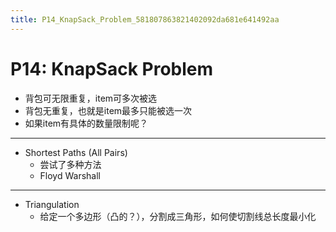 ```yaml
---
title: P14_KnapSack_Problem_581807863821402092da681e641492aa
---
```


# P14: KnapSack Problem

- 背包可无限重复，item可多次被选
- 背包无重复，也就是item最多只能被选一次
- 如果item有具体的数量限制呢？

---

- Shortest Paths (All Pairs)
    - 尝试了多种方法
    - Floyd Warshall

---

- Triangulation
    - 给定一个多边形（凸的？），分割成三角形，如何使切割线总长度最小化
